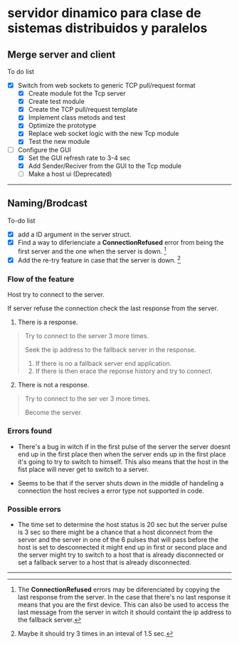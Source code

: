 # servidor dinamico para clase de sistemas distribuidos y paralelos


## Merge server and client 

To do list
- [x] Switch from web sockets to generic TCP pull/request format
  - [x] Create module fot the Tcp server
  - [x] Create test module
  - [x] Create the TCP pull/request template
  - [x] Implement class metods and test
  - [x] Optimize the prototype
  - [x] Replace web socket logic with the new Tcp module
  - [x] Test the new module
- [ ] Configure the GUI 
  - [x] Set the GUI refresh rate to 3-4 sec
  - [x] Add Sender/Reciver from the GUI to the Tcp module
  - [ ] Make a host ui (Deprecated)

---

## Naming/Brodcast

To-do list

- [x] add a ID argument in the server struct.
- [x] Find a way to diferienciate a **ConnectionRefused** error from being the first server and the one when the server is down. [^1]
- [x] Add the re-try feature in case that the server is down. [^2]

### Flow of the feature

Host try to connect to the server.

If server refuse the connection check the last response from the server.
1. There is a response.

>Try to connect to the server 3 more times.
>
> Seek the ip address to the fallback server in the response.
> 1. If there is no a fallback server end application.
> 2. If there is then erace the reponse history and try to connect. 
2. There is not a response.

> Try to connect to the ser ver 3 more times.
> 
> Become the server.

### Errors found

* There's a bug in witch if in the first pulse of the server the server doesnt end up in the first place then  when the server ends up in the first place it's going to try to
switch to himself. This also means that the host in the fist place will never get to switch to a server.

* Seems to be that if the server shuts down in the middle of handeling a connection the host recives a error type not supported in code.

### Possible errors

* The time set to determine the host status is 20 sec but the server pulse is 3 sec so there might be a chance that a host diconnect from the server and
the server in one of the 6 pulses that will pass before the host is set to desconnected it might end up in first or second place and the server might try to 
switch to a host that is already disconnected or set a fallback server to a host that is already disconnected.

[^1]: The **ConnectionRefused** errors may be diferenciated by copying the last response from the server.
In the case that there's no last response it means that you are the first device.
This can also be used to access the last message from the server in witch it should containt the ip address to the fallback server.

[^2]: Maybe it should try 3 times in an inteval of 1.5 sec.
---
